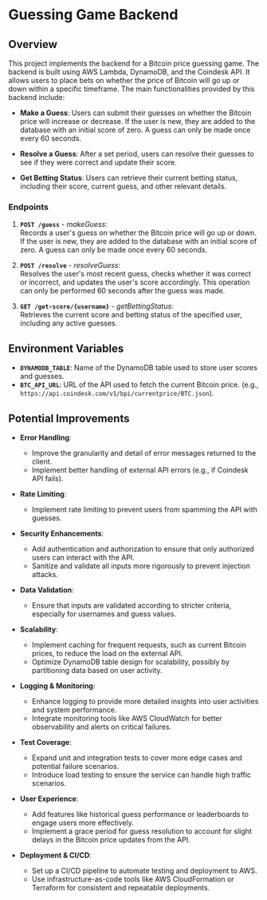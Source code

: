 # Guessing Game Backend

## Overview

This project implements the backend for a Bitcoin price guessing game. The backend is built using AWS Lambda, DynamoDB, and the Coindesk API. It allows users to place bets on whether the price of Bitcoin will go up or down within a specific timeframe. The main functionalities provided by this backend include:

- **Make a Guess**: Users can submit their guesses on whether the Bitcoin price will increase or decrease. If the user is new, they are added to the database with an initial score of zero. A guess can only be made once every 60 seconds.

- **Resolve a Guess**: After a set period, users can resolve their guesses to see if they were correct and update their score.

- **Get Betting Status**: Users can retrieve their current betting status, including their score, current guess, and other relevant details.

### Endpoints

1. **`POST /guess`** - *makeGuess*:  
   Records a user's guess on whether the Bitcoin price will go up or down. If the user is new, they are added to the database with an initial score of zero. A guess can only be made once every 60 seconds.

2. **`POST /resolve`** - *resolveGuess*:  
   Resolves the user's most recent guess, checks whether it was correct or incorrect, and updates the user's score accordingly. This operation can only be performed 60 seconds after the guess was made.

3. **`GET /get-score/{username}`** - *getBettingStatus*:  
   Retrieves the current score and betting status of the specified user, including any active guesses.

## Environment Variables

- **`DYNAMODB_TABLE`**: Name of the DynamoDB table used to store user scores and guesses.
- **`BTC_API_URL`**: URL of the API used to fetch the current Bitcoin price. (e.g., `https://api.coindesk.com/v1/bpi/currentprice/BTC.json`).

## Potential Improvements

- **Error Handling**: 
  - Improve the granularity and detail of error messages returned to the client.
  - Implement better handling of external API errors (e.g., if Coindesk API fails).

- **Rate Limiting**:
  - Implement rate limiting to prevent users from spamming the API with guesses.

- **Security Enhancements**:
  - Add authentication and authorization to ensure that only authorized users can interact with the API.
  - Sanitize and validate all inputs more rigorously to prevent injection attacks.

- **Data Validation**:
  - Ensure that inputs are validated according to stricter criteria, especially for usernames and guess values.

- **Scalability**:
  - Implement caching for frequent requests, such as current Bitcoin prices, to reduce the load on the external API.
  - Optimize DynamoDB table design for scalability, possibly by partitioning data based on user activity.

- **Logging & Monitoring**:
  - Enhance logging to provide more detailed insights into user activities and system performance.
  - Integrate monitoring tools like AWS CloudWatch for better observability and alerts on critical failures.

- **Test Coverage**:
  - Expand unit and integration tests to cover more edge cases and potential failure scenarios.
  - Introduce load testing to ensure the service can handle high traffic scenarios.

- **User Experience**:
  - Add features like historical guess performance or leaderboards to engage users more effectively.
  - Implement a grace period for guess resolution to account for slight delays in the Bitcoin price updates from the API.

- **Deployment & CI/CD**:
  - Set up a CI/CD pipeline to automate testing and deployment to AWS.
  - Use infrastructure-as-code tools like AWS CloudFormation or Terraform for consistent and repeatable deployments.
